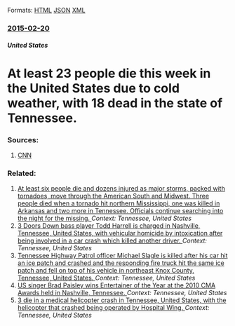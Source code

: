 
Formats: [HTML](/news/2015/02/20/at-least-23-people-die-this-week-in-the-united-states-due-to-cold-weather-with-18-dead-in-the-state-of-tennessee.html)  [JSON](/news/2015/02/20/at-least-23-people-die-this-week-in-the-united-states-due-to-cold-weather-with-18-dead-in-the-state-of-tennessee.json)  [XML](/news/2015/02/20/at-least-23-people-die-this-week-in-the-united-states-due-to-cold-weather-with-18-dead-in-the-state-of-tennessee.xml)  

### [2015-02-20](/news/2015/02/20/index.md)

##### United States
# At least 23 people die this week in the United States due to cold weather, with 18 dead in the state of Tennessee. 




### Sources:

1. [CNN](http://edition.cnn.com/2015/02/20/us/winter-weather-deaths/index.html?eref=edition)

### Related:

1. [At least six people die and dozens injured as major storms, packed with tornadoes, move through the American South and Midwest. Three people died when a tornado hit northern Mississippi, one was killed in Arkansas and two more in Tennessee. Officials continue searching into the night for the missing. ](/news/2015/12/23/at-least-six-people-die-and-dozens-injured-as-major-storms-packed-with-tornadoes-move-through-the-american-south-and-midwest-three-people.md) _Context: Tennessee, United States_
2. [3 Doors Down bass player Todd Harrell is charged in Nashville, Tennessee, United States, with vehicular homicide by intoxication after being involved in a car crash which killed another driver. ](/news/2013/04/20/3-doors-down-bass-player-todd-harrell-is-charged-in-nashville-tennessee-united-states-with-vehicular-homicide-by-intoxication-after-being.md) _Context: Tennessee, United States_
3. [Tennessee Highway Patrol officer Michael Slagle is killed after his car hit an ice patch and crashed and the responding fire truck hit the same ice patch and fell on top of his vehicle in northeast Knox County, Tennessee, United States. ](/news/2013/01/25/tennessee-highway-patrol-officer-michael-slagle-is-killed-after-his-car-hit-an-ice-patch-and-crashed-and-the-responding-fire-truck-hit-the-s.md) _Context: Tennessee, United States_
4. [US singer Brad Paisley wins Entertainer of the Year at the 2010 CMA Awards held in Nashville, Tennessee. ](/news/2010/11/10/us-singer-brad-paisley-wins-entertainer-of-the-year-at-the-2010-cma-awards-held-in-nashville-tennessee.md) _Context: Tennessee, United States_
5. [3 die in a medical helicopter crash in Tennessee, United States, with the helicopter that crashed being operated by Hospital Wing. ](/news/2010/03/25/3-die-in-a-medical-helicopter-crash-in-tennessee-united-states-with-the-helicopter-that-crashed-being-operated-by-hospital-wing.md) _Context: Tennessee, United States_
